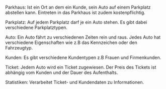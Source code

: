 Parkhaus: Ist ein Ort an dem ein Kunde, 
          sein Auto auf einem Parkplatz
          abstellen kann. 
          Eintreten in das Parkhaus ist 
          zudem kostenpflichtig.

Parkplatz: Auf jedem Parkplatz darf je ein Auto stehen.
           Es gibt dabei verschiedene Parkplatztypen.
           
Auto: Ein Auto fährt zu verschiedenen 
      Zeiten rein und raus. Jedes Auto hat verschiedene
      Eigenschaften wie z.B das Kennzeichen 
      oder den Fahrzeugtyp.

Kunden: Es gibt verschiedene Kundentypen z.B 
        Frauen und Firmenkunden.

Ticket: Jedem Auto wird ein Ticket zugewiesen.
        Der Preis des Tickets ist abhängig vom Kunden 
        und der Dauer des Aufenthalts.

Statistiken: Verarbeitet Ticket- und 
             Kundendaten zu Informationen.